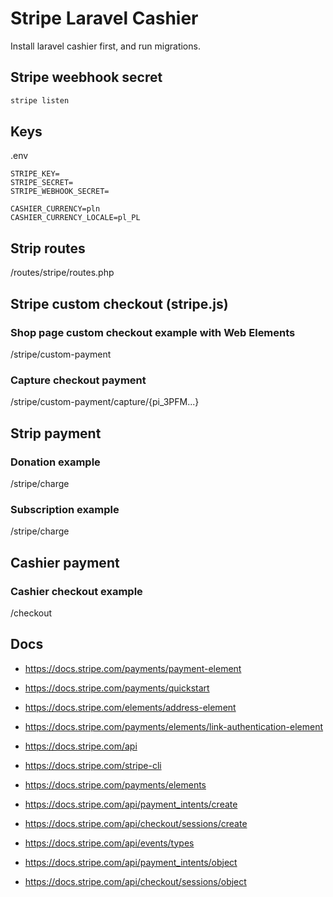 # Stripe Laravel Cashier

Install laravel cashier first, and run migrations.

## Stripe weebhook secret

```sh
stripe listen
```

## Keys

.env

```env
STRIPE_KEY=
STRIPE_SECRET=
STRIPE_WEBHOOK_SECRET=

CASHIER_CURRENCY=pln
CASHIER_CURRENCY_LOCALE=pl_PL
```

## Strip routes

/routes/stripe/routes.php

## Stripe custom checkout (stripe.js)

### Shop page custom checkout example with Web Elements

/stripe/custom-payment

### Capture checkout payment

/stripe/custom-payment/capture/{pi_3PFM...}

## Strip payment

### Donation example

/stripe/charge

### Subscription example

/stripe/charge

## Cashier payment

### Cashier checkout example

/checkout

## Docs

- <https://docs.stripe.com/payments/payment-element>
- <https://docs.stripe.com/payments/quickstart>
- <https://docs.stripe.com/elements/address-element>
- <https://docs.stripe.com/payments/elements/link-authentication-element>

- <https://docs.stripe.com/api>
- <https://docs.stripe.com/stripe-cli>
- <https://docs.stripe.com/payments/elements>

- <https://docs.stripe.com/api/payment_intents/create>
- <https://docs.stripe.com/api/checkout/sessions/create>

- <https://docs.stripe.com/api/events/types>
- <https://docs.stripe.com/api/payment_intents/object>
- <https://docs.stripe.com/api/checkout/sessions/object>
